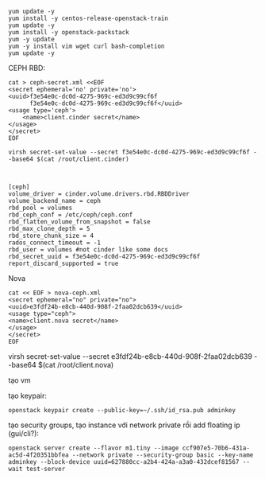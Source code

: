 	yum update -y
	yum install -y centos-release-openstack-train
	yum update -y
	yum install -y openstack-packstack
	yum -y update
	yum -y install vim wget curl bash-completion
	yum update -y

CEPH RBD:

	cat > ceph-secret.xml <<EOF
	<secret ephemeral='no' private='no'>
	<uuid>f3e54e0c-dc0d-4275-969c-ed3d9c99cf6f
	      f3e54e0c-dc0d-4275-969c-ed3d9c99cf6f</uuid>
	<usage type='ceph'>
		<name>client.cinder secret</name>
	</usage>
	</secret>
	EOF

	virsh secret-set-value --secret f3e54e0c-dc0d-4275-969c-ed3d9c99cf6f --base64 $(cat /root/client.cinder)



	[ceph]
	volume_driver = cinder.volume.drivers.rbd.RBDDriver
	volume_backend_name = ceph
	rbd_pool = volumes
	rbd_ceph_conf = /etc/ceph/ceph.conf
	rbd_flatten_volume_from_snapshot = false
	rbd_max_clone_depth = 5
	rbd_store_chunk_size = 4
	rados_connect_timeout = -1
	rbd_user = volumes #not cinder like some docs
	rbd_secret_uuid = f3e54e0c-dc0d-4275-969c-ed3d9c99cf6f
	report_discard_supported = true


Nova

	cat << EOF > nova-ceph.xml
	<secret ephemeral="no" private="no">
	<uuid>e3fdf24b-e8cb-440d-908f-2faa02dcb639</uuid>
	<usage type="ceph">
	<name>client.nova secret</name>
	</usage>
	</secret>
	EOF

virsh secret-set-value --secret e3fdf24b-e8cb-440d-908f-2faa02dcb639 --base64 $(cat /root/client.nova)




tạo vm

tạo keypair:

	openstack keypair create --public-key=~/.ssh/id_rsa.pub adminkey

tạo security groups, tạo instance với network private rồi add floating ip (gui/cli?):

	openstack server create --flavor m1.tiny --image ccf907e5-70b6-431a-ac5d-4f20351bbfea --network private --security-group basic --key-name adminkey --block-device uuid=627880cc-a2b4-424a-a3a0-432dcef81567 --wait test-server

